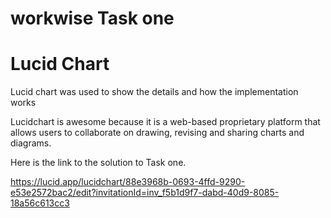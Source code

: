 # workwise Task one

# Lucid Chart
Lucid chart was used to show the details and how the implementation works 

Lucidchart is awesome because it is a web-based proprietary platform that allows users to collaborate on drawing, revising and sharing charts and diagrams.

Here is the link to the solution to Task one. 

https://lucid.app/lucidchart/88e3968b-0693-4ffd-9290-e53e2572bac2/edit?invitationId=inv_f5b1d9f7-dabd-40d9-8085-18a56c613cc3
